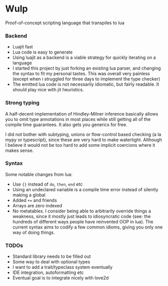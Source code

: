# Wulp

Proof-of-concept scripting language that transpiles to lua

### Backend 
* Luajit fast
* Lua code is easy to generate
* Using luajit as a backend is a viable strategy for quickly iterating on a language
* I started this project by just forking an existing lua parser, and changing the syntax to fit my personal tastes. This was overall very painless (except when i struggled for three days to implement the type checker)
* The emitted lua code is not necessarily idiomatic, but fairly readable. It should play nice with jit heuristics.

### Strong typing
A half-decent implementation of Hindley-Milner inference basically allows you to omit type annotations in most places while still getting all of the compile time guarantees.
It also gets you generics for free. 

I did not bother with subtyping, unions or flow-control based checking (a la mypy or typescript), since these are very hard to make watertight.
Although I believe it would not be too hard to add some implicit coercions where it makes sense.

### Syntax
Some notable changes from lua:

* Use `{}` instead of `do`, `then`, `end` etc
* Using an undeclared variable is a compile time error instead of silently making a global
* Added `+=` and friends
* Arrays are zero indexed
* No metatables. I consider being able to arbitrarily override things a weakness, since it mostly just leads to idiosyncratic code (see: the hundreds of different ways people have reinvented OOP in lua).
The current syntax aims to codify a few common idioms, giving you only one way of doing things.

### TODOs
* Standard library needs to be filled out
* Some way to deal with optional types
* I want to add a trait/typeclass system eventually
* IDE integration, autoformatting etc
* Eventual goal is to integrate nicely with love2d
